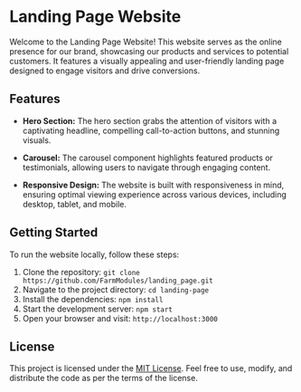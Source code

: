 # Landing Page Website

Welcome to the Landing Page Website! This website serves as the online presence for our brand, showcasing our products and services to potential customers. It features a visually appealing and user-friendly landing page designed to engage visitors and drive conversions.

## Features

- **Hero Section:** The hero section grabs the attention of visitors with a captivating headline, compelling call-to-action buttons, and stunning visuals.

- **Carousel:** The carousel component highlights featured products or testimonials, allowing users to navigate through engaging content.

- **Responsive Design:** The website is built with responsiveness in mind, ensuring optimal viewing experience across various devices, including desktop, tablet, and mobile.

## Getting Started

To run the website locally, follow these steps:

1. Clone the repository: `git clone https://github.com/FarmModules/landing_page.git`
1. Navigate to the project directory: `cd landing-page`
1. Install the dependencies: `npm install`
1. Start the development server: `npm start`
1. Open your browser and visit: `http://localhost:3000`

## License

This project is licensed under the [MIT License](LICENSE). Feel free to use, modify, and distribute the code as per the terms of the license.
